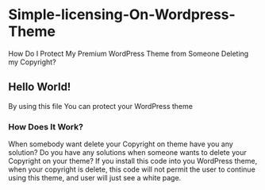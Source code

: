 # Simple-licensing-On-Wordpress-Theme
How Do I Protect My Premium WordPress Theme from Someone Deleting my Copyright?

<h2>Hello World!</h2>
<p>By using this file You can protect your WordPress theme</p>
<h3>How Does It Work?</h3>
<p>When somebody want delete your Copyright on theme have you any solution?
Do you have any solutions when someone wants to delete your Copyright on your theme? If you install this code into you WordPress theme, when your copyright is delete, this code will not permit the user to continue using this theme, and user will just see a white page.
